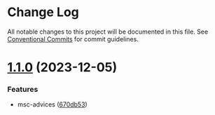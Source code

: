 # Change Log

All notable changes to this project will be documented in this file.
See [Conventional Commits](https://conventionalcommits.org) for commit guidelines.

# [1.1.0](https://github.com/ovh/manager/compare/@ovhcloud/msc-react-advices@1.0.0...@ovhcloud/msc-react-advices@1.1.0) (2023-12-05)


### Features

* msc-advices ([670db53](https://github.com/ovh/manager/commit/670db53549b433db305fa4e6875d804dc2da56c3))
